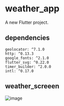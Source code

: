 # weather_app

A new Flutter project.

## dependencies
```
geolocator: ^7.1.0
http: ^0.13.3
google_fonts: ^2.1.0
flutter_svg: ^0.22.0
timer_builder: ^2.0.0
intl: ^0.17.0
```
## weather_screeen
![image](https://user-images.githubusercontent.com/68521263/122065888-3f8d3100-ce2d-11eb-8daa-41f16e7653ad.png)
